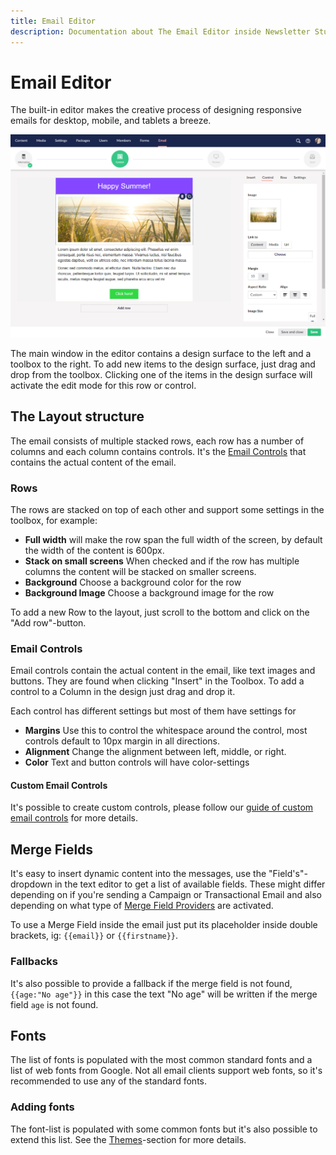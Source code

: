 ```yaml
---
title: Email Editor
description: Documentation about The Email Editor inside Newsletter Studio
---
```

# Email Editor

The built-in editor makes the creative process of designing responsive emails for desktop, mobile, and tablets a breeze.

![email-editor--edit](/media/email-editor--edit.png)

The main window in the editor contains a design surface to the left and a toolbox to the right. To add new items to the design surface, just drag and drop from the toolbox. Clicking one of the items in the design surface will activate the edit mode for this row or control.


## The Layout structure

The email consists of multiple stacked rows, each row has a number of columns and each column contains controls. It's the [Email Controls](../develop/email-control.md) that contains the actual content of the email.

### Rows

The rows are stacked on top of each other and support some settings in the toolbox, for example:

* **Full width** will make the row span the full width of the screen, by default the width of the content is 600px.
* **Stack on small screens** When checked and if the row has multiple columns the content will be stacked on smaller screens.
* **Background** Choose a background color for the row
* **Background Image** Choose a background image for the row

To add a new Row to the layout, just scroll to the bottom and click on the "Add row"-button.

### Email Controls

Email controls contain the actual content in the email, like text images and buttons. They are found when clicking "Insert" in the Toolbox. To add a control to a Column in the design just drag and drop it. 

Each control has different settings but most of them have settings for

* **Margins** Use this to control the whitespace around the control, most controls default to 10px margin in all directions.
* **Alignment** Change the alignment between left, middle, or right.
* **Color** Text and button controls will have color-settings

#### Custom Email Controls

It's possible to create custom controls, please follow our [guide of custom email controls](../develop/email-control.md) for more details.

## Merge Fields
It's easy to insert dynamic content into the messages, use the "Field's"-dropdown in the text editor to get a list of available fields. These might differ depending on if you're sending a Campaign or Transactional Email and also depending on what type of [Merge Field Providers](../develop/merge-field-providers.md) are activated.

To use a Merge Field inside the email just put its placeholder inside double brackets, ig: `{{email}}` or `{{firstname}}`. 

### Fallbacks
It's also possible to provide a fallback if the merge field is not found, `{{age:"No age"}}` in this case the text "No age" will be written if the merge field `age` is not found.

## Fonts
The list of fonts is populated with the most common standard fonts and a list of web fonts from Google. Not all email clients support web fonts, so it's recommended to use any of the standard fonts.

### Adding fonts
The font-list is populated with some common fonts but it's also possible to extend this list. See the [Themes](themes.md)-section for more details.



